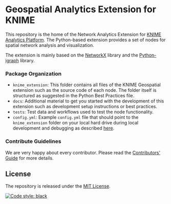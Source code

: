 # Geospatial Analytics Extension for KNIME

This repository is the home of the Network Analytics Extension for [KNIME Analytics Platform](https://www.knime.com/knime-analytics-platform). The Python-based extension provides a set of nodes for spatial network analysis and visualization.


The extension is mainly based on the [NetworkX](https://geopandas.org/) library and the [Python-igraph](https://pysal.org/) library.


### Package Organization

* `knime_extension`: This folder contains all files of the KNIME Geospatial extension such as the source code of each node. The folder itself is structured as suggested in the Python Best Practices file.
* `docs`: Additional material to get you started with the development of this extension such as development setup instructions or best practices.
* `tests`: Test data and workflows used to test the node functionality.
* `config.yml`: Example `config.yml` file that should point to the `knime_extension` folder on your local hard drive during local development and debugging as described [here](https://docs.knime.com/latest/pure_python_node_extensions_guide/index.html#tutorial-writing-first-py-node).


### Contribute Guidelines

We are very happy about every contributor. Please read the [Contributors' Guide](https://github.com/spatial-data-lab/knime-geospatial-extension/blob/main/CONTRIBUTING.md) for more details.


## License
The repository is released under the [MIT License](https://opensource.org/licenses/MIT).

[![Code style: black](https://img.shields.io/badge/code%20style-black-000000.svg)](https://github.com/psf/black)
